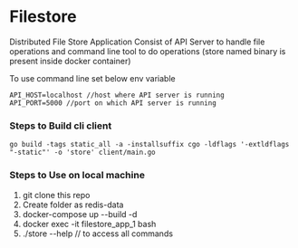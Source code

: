 # Filestore

Distributed File Store Application Consist of API Server to handle file operations and command line tool to do operations (store named binary is present inside docker container)

To use command line set below env variable
```
API_HOST=localhost //host where API server is running
API_PORT=5000 //port on which API server is running

```
### Steps to Build cli client
```
go build -tags static_all -a -installsuffix cgo -ldflags '-extldflags "-static"' -o 'store' client/main.go

```


### Steps to Use on local machine

1) git clone this repo
2) Create folder as redis-data
3) docker-compose up --build -d
4) docker exec -it filestore_app_1 bash
5) ./store --help // to access all commands
